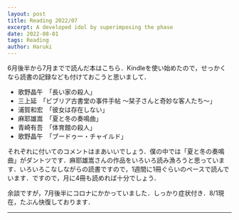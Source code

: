 ```yaml
---
layout: post
title: Reading 2022/07
excerpt: A developed idol by superimposing the phase
date: 2022-08-01
tags: Reading
author: Haruki
---
```


6月後半から7月までで読んだ本はこちら．Kindleを使い始めたので，せっかくなら読書の記録なども付けておこうと思いまして．

- 歌野晶午　「長い家の殺人」
- 三上延　「ビブリア古書堂の事件手帖 ～栞子さんと奇妙な客人たち～」
- 浦賀和宏　「彼女は存在しない」
- 麻耶雄嵩　「夏と冬の奏鳴曲」
- 青崎有吾　「体育館の殺人」
- 歌野晶午　「ブードゥー・チャイルド」

それぞれに付いてのコメントはまあいいでしょう．僕の中では「夏と冬の奏鳴曲」がダントツです．麻耶雄嵩さんの作品をいろいろ読み漁ろうと思っています．いろいろこなしながらの読書ですので，1週間に1冊ぐらいのペースで読んでいます．ですので，月に4冊も読めれば十分でしょう．

余談ですが，7月後半にコロナにかかっていました．しっかり症状付き．8/1現在，たぶん快復しております．

-----
